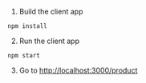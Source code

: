 1. Build the client app

~~~
npm install
~~~

2. Run the client app

~~~
npm start
~~~

3. Go to [http://localhost:3000/product](http://localhost:3000/product)
